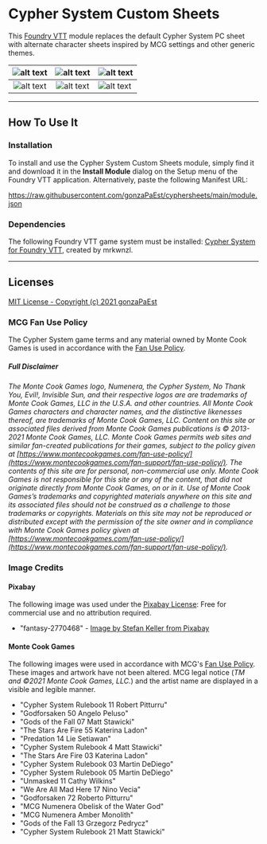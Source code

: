 # Cypher System Custom Sheets

This [Foundry VTT](https://foundryvtt.com/) module replaces the default Cypher System PC sheet with alternate character sheets inspired by MCG settings and other generic themes.

| ![alt text](https://raw.githubusercontent.com/gonzaPaEst/cyphersheets/main/styles/images/sheet-previews/NumeneraMonolith.jpeg "Numenera Amber Monolith") |   ![alt text](https://raw.githubusercontent.com/gonzaPaEst/cyphersheets/main/styles/images/sheet-previews/ClaimSkySuperheroes.jpeg "Claim the Sky Superheroes")    | ![alt text](https://raw.githubusercontent.com/gonzaPaEst/cyphersheets/main/styles/images/sheet-previews/GodforsakenArcher.jpeg "Godforsaken Dark Archer") |
| :------------------------------------------------------------------------------------------------------------------------------------------------------: | :----------------------------------------------------------------------------------------------------------------------------------------------------------------: | --------------------------------------------------------------------------------------------------------------------------------------------------------- |
|     ![alt text](https://raw.githubusercontent.com/gonzaPaEst/cyphersheets/main/styles/images/sheet-previews/GofFDragon.jpeg "GotF Soulrest Dragon")      | ![alt text](https://raw.githubusercontent.com/gonzaPaEst/cyphersheets/main/styles/images/sheet-previews/StarsAreFireStarfighter.jpeg "Stars Are Fire Starfighter") | ![alt text](https://raw.githubusercontent.com/gonzaPaEst/cyphersheets/main/styles/images/sheet-previews/StayAliveSurrounded.jpeg "Stay Alive Surrounded") |

---

## How To Use It

### Installation

To install and use the Cypher System Custom Sheets module, simply find it and download it in the **Install Module** dialog on the Setup menu of the Foundry VTT application. Alternatively, paste the following Manifest URL:

https://raw.githubusercontent.com/gonzaPaEst/cyphersheets/main/module.json

### Dependencies

The following Foundry VTT game system must be installed: [Cypher System for Foundry VTT](https://github.com/mrkwnzl/cyphersystem-foundryvtt), created by mrkwnzl.

---

## Licenses

[MIT License - Copyright (c) 2021 gonzaPaEst](https://raw.githubusercontent.com/gonzaPaEst/cyphersheets/main/LICENSE)

### MCG Fan Use Policy

The Cypher System game terms and any material owned by Monte Cook Games is used in accordance with the [Fan Use Policy](https://www.montecookgames.com/fan-support/fan-use-policy/).

##### Full Disclaimer

_The Monte Cook Games logo, Numenera, the Cypher System, No Thank You, Evil!, Invisible Sun, and their respective logos are are trademarks of Monte Cook Games, LLC in the U.S.A. and other countries. All Monte Cook Games characters and character names, and the distinctive likenesses thereof, are trademarks of Monte Cook Games, LLC. Content on this site or associated files derived from Monte Cook Games publications is © 2013-2021 Monte Cook Games, LLC. Monte Cook Games permits web sites and similar fan-created publications for their games, subject to the policy given at [https://www.montecookgames.com/fan-use-policy/](https://www.montecookgames.com/fan-support/fan-use-policy/). The contents of this site are for personal, non-commercial use only. Monte Cook Games is not responsible for this site or any of the content, that did not originate directly from Monte Cook Games, on or in it. Use of Monte Cook Games’s trademarks and copyrighted materials anywhere on this site and its associated files should not be construed as a challenge to those trademarks or copyrights. Materials on this site may not be reproduced or distributed except with the permission of the site owner and in compliance with Monte Cook Games policy given at [https://www.montecookgames.com/fan-use-policy/](https://www.montecookgames.com/fan-support/fan-use-policy/)._

### Image Credits

#### Pixabay

The following image was used under the [Pixabay License](https://pixabay.com/service/license/): Free for commercial use and no attribution required.

- "fantasy-2770468" - [Image by Stefan Keller from Pixabay](https://pixabay.com/photos/fantasy-planet-archer-woman-moon-2770468/)

#### Monte Cook Games

The following images were used in accordance with MCG's [Fan Use Policy](https://www.montecookgames.com/fan-support/fan-use-policy/). These images and artwork have not been altered. MCG legal notice (_TM and ©2021 Monte Cook Games, LLC._) and the artist name are displayed in a visible and legible manner.

- "Cypher System Rulebook 11 Robert Pitturru"
- "Godforsaken 50 Angelo Peluso"
- "Gods of the Fall 07 Matt Stawicki"
- "The Stars Are Fire 55 Katerina Ladon"
- "Predation 14 Lie Setiawan"
- "Cypher System Rulebook 4 Matt Stawicki"
- "The Stars Are Fire 03 Katerina Ladon"
- "Cypher System Rulebook 03 Martin DeDiego"
- "Cypher System Rulebook 05 Martin DeDiego"
- "Unmasked 11 Cathy Wilkins"
- "We Are All Mad Here 17 Nino Vecia"
- "Godforsaken 72 Roberto Pitturru"
- "MCG Numenera Obelisk of the Water God"
- "MCG Numenera Amber Monolith"
- "Gods of the Fall 13 Grzegorz Pedrycz"
- "Cypher System Rulebook 21 Matt Stawicki"
